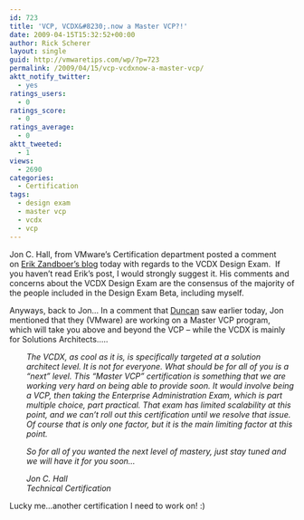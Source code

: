```yaml
---
id: 723
title: 'VCP, VCDX&#8230;.now a Master VCP?!'
date: 2009-04-15T15:32:52+00:00
author: Rick Scherer
layout: single
guid: http://vmwaretips.com/wp/?p=723
permalink: /2009/04/15/vcp-vcdxnow-a-master-vcp/
aktt_notify_twitter:
  - yes
ratings_users:
  - 0
ratings_score:
  - 0
ratings_average:
  - 0
aktt_tweeted:
  - 1
views:
  - 2690
categories:
  - Certification
tags:
  - design exam
  - master vcp
  - vcdx
  - vcp
---
```

Jon C. Hall, from VMware&#8217;s Certification department posted a comment on <a href="http://erikzandboer.wordpress.com/2009/04/07/the-vcdx-not-quite-design-exam/" target="_blank">Erik Zandboer’s blog</a> today with regards to the VCDX Design Exam.  If you haven&#8217;t read Erik&#8217;s post, I would strongly suggest it. His comments and concerns about the VCDX Design Exam are the consensus of the majority of the people included in the Design Exam Beta, including myself.

Anyways, back to Jon&#8230; In a comment that <a href="http://www.yellow-bricks.com/2009/04/15/vcp-vcdx-whats-next/" target="_blank">Duncan</a> saw earlier today, Jon mentioned that they (VMware) are working on a Master VCP program, which will take you above and beyond the VCP &#8211; while the VCDX is mainly for Solutions Architects&#8230;..

<p style="padding-left: 30px;">
  <em>The VCDX, as cool as it is, is specifically targeted at a solution architect level. It is not for everyone. What should be for all of you is a “next” level. This “Master VCP” certification is something that we are working very hard on being able to provide soon. It would involve being a VCP, then taking the Enterprise Administration Exam, which is part multiple choice, part practical. That exam has limited scalability at this point, and we can’t roll out this certification until we resolve that issue. Of course that is only one factor, but it is the main limiting factor at this point.</em>
</p>

<p style="padding-left: 30px;">
  <em>So for all of you wanted the next level of mastery, just stay tuned and we will have it for you soon…</em>
</p>

<p style="padding-left: 30px;">
  <em>Jon C. Hall<br /> Technical Certification</em>
</p>

Lucky me&#8230;another certification I need to work on! :)